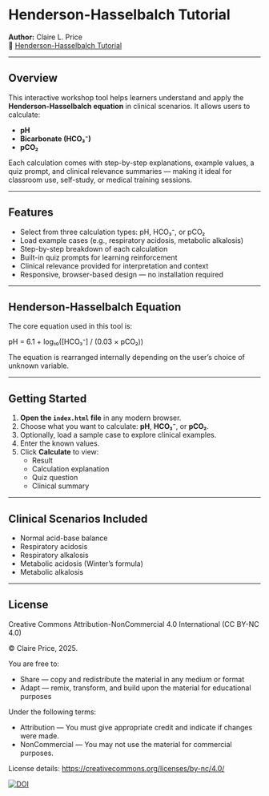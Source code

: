 # Henderson-Hasselbalch Tutorial

**Author:** Claire L. Price  
🔗 [Henderson-Hasselbalch Tutorial](https://claireprice.github.io/Henderson-Hasselbalch-Tutorial/)

---

## Overview

This interactive workshop tool helps learners understand and apply the **Henderson-Hasselbalch equation** in clinical scenarios. It allows users to calculate:
- **pH**
- **Bicarbonate (HCO₃⁻)**
- **pCO₂**

Each calculation comes with step-by-step explanations, example values, a quiz prompt, and clinical relevance summaries — making it ideal for classroom use, self-study, or medical training sessions.

---

## Features

- Select from three calculation types: pH, HCO₃⁻, or pCO₂
- Load example cases (e.g., respiratory acidosis, metabolic alkalosis)
- Step-by-step breakdown of each calculation
- Built-in quiz prompts for learning reinforcement
- Clinical relevance provided for interpretation and context
- Responsive, browser-based design — no installation required

---

## Henderson-Hasselbalch Equation

The core equation used in this tool is:

pH = 6.1 + log₁₀([HCO₃⁻] / (0.03 × pCO₂))

The equation is rearranged internally depending on the user’s choice of unknown variable.

---

## Getting Started

1. **Open the `index.html` file** in any modern browser.
2. Choose what you want to calculate: **pH**, **HCO₃⁻**, or **pCO₂**.
3. Optionally, load a sample case to explore clinical examples.
4. Enter the known values.
5. Click **Calculate** to view:
   - Result
   - Calculation explanation
   - Quiz question
   - Clinical summary

---

## Clinical Scenarios Included

- Normal acid-base balance
- Respiratory acidosis
- Respiratory alkalosis
- Metabolic acidosis (Winter’s formula)
- Metabolic alkalosis

---

## License
Creative Commons Attribution-NonCommercial 4.0 International (CC BY-NC 4.0)

© Claire Price, 2025.

You are free to:
- Share — copy and redistribute the material in any medium or format
- Adapt — remix, transform, and build upon the material for educational purposes

Under the following terms:
- Attribution — You must give appropriate credit and indicate if changes were made.
- NonCommercial — You may not use the material for commercial purposes.

License details: https://creativecommons.org/licenses/by-nc/4.0/

[![DOI](https://zenodo.org/badge/991417694.svg)](https://doi.org/10.5281/zenodo.15546099)
